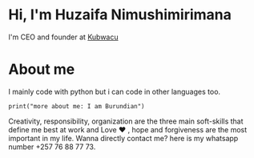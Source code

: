 # Hi, I'm Huzaifa Nimushimirimana
I'm CEO and founder at [Kubwacu](https://www.kubwacu.com)
# About me
I mainly code with python but i can code in other languages too. 
```
print("more about me: I am Burundian")
```
Creativity, responsibility, organization are the three main soft-skills that define me best at work and Love :heart: , hope and forgiveness are the most important in my life. Wanna directly contact me? here is my whatsapp number +257 76 88 77 73.
